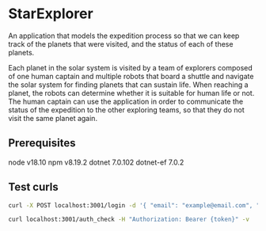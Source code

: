# StarExplorer

An application that models the expedition process so that we can
keep track of the planets that were visited, and the status of each of these planets.

Each planet in the solar system is visited by a team of explorers composed of one
human captain and multiple robots that board a shuttle and navigate the solar system
for finding planets that can sustain life. When reaching a planet, the robots can
determine whether it is suitable for human life or not. The human captain can use the
application in order to communicate the status of the expedition to the other exploring
teams, so that they do not visit the same planet again.

## Prerequisites

node v18.10
npm v8.19.2
dotnet 7.0.102
dotnet-ef 7.0.2

## Test curls

```bash
curl -X POST localhost:3001/login -d '{ "email": "example@email.com", "password": "examplepassword" }' -H 'Content-Type: application/json' -v

curl localhost:3001/auth_check -H "Authorization: Bearer {token}" -v
```
